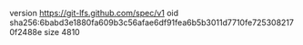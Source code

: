 version https://git-lfs.github.com/spec/v1
oid sha256:6babd3e1880fa609b3c56afae6df91fea6b5b3011d7710fe7253082170f2488e
size 4810
